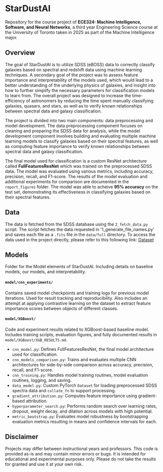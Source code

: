 # StarDustAI

Repository for the course project of **ECE324: Machine Intelligence, Software, and Neural Networks**, a third year Engineering Science course at the University of Toronto taken in 2025 as part of the Machine Intelligence major.

## Overview
The goal of StarDustAI is to utilize SDSS (eBOSS) data to correctly classify galaxies based on spectral and redshift data using machine learning techniques. A secondary goal of the project was to assess feature importance and interpretability of the models used, which would lead to a better understanding of the underlying physics of galaxies, and insight into how to further simplify the necessary parameters for classification models to learn from. The overall project was designed to increase the time-efficiency of astronomers by reducing the time spent manually classifying galaxies, quasars, and stars, as well as to verify known relationships between spectral data and galaxy classification.

The project is divided into two main components: data preprocessing and model development. The data preprocessing component focuses on cleaning and preparing the SDSS data for analysis, while the model development component involves building and evaluating multiple machine learning models to classify galaxies based on their spectral features, as well as computing feature importance to verify known relationships between spectral data and galaxy classification.

The final model used for classification is a custom ResNet architecture called **FullFeaturesResNet** which was trained on the preprocessed SDSS data. The model was evaluated using various metrics, including accuracy, precision, recall, and F1-score. The results of the model evaluation and additional experiments for comparison are documented in the `report_figures` folder. The model was able to acheive **95% accuracy** on the test set, demonstrating its effectiveness in classifying galaxies based on their spectral features.

## Data
The data is fetched from the SDSS database using the `2_fetch_data.py` script. The script fetches the data requested in '1_generate_file_names.py' and saves each file as a `.fits` file in the `data/full` directory. To access the data used in the project directly, please refer to this following link: [Dataset](https://utoronto-my.sharepoint.com/:u:/g/personal/sarvnaz_ale_mail_utoronto_ca/EdfmeoDkF6BFlp5z9fwOt2oBw71Qc-u0pft_NT2IOoSc7Q?e=uWI8a1)

## Models
Folder for the Model elements of StarDustAI. Including details on baseline models, our models, and interpretability.

#### `model/cnn_experiments/`
Contains saved model checkpoints and training logs for previous model iterations. Used for result tracking and reproducibility. Also includes an attempt at applying contrastive learning on the dataset to extract feature importance scores between objects of different classes.

#### `model/XGBoost/`
Code and experiment results related to XGBoost-based baseline model. Includes training scripts, evaluation figures, and fully documented results in `model/XGBoost/XGB_RESULTS.md`.

- `cnn_model.py`: Defines FullFeaturesResNet, the final model architecture used for classification.
- `cnn_models_comparison.py`: Trains and evaluates multiple CNN architectures for side-by-side comparison across accuracy, precision, recall, and F1-score.
- `cnn_training.py`: Handles model training routines, model evaluation routines, logging, and saving.
- `data_model.py`: Custom PyTorch `Dataset` for loading preprocessed SDSS spectra data and `collate_fn` to support processing.
- `gradient_attribution.py`: Computes feature importance using gradient-based attribution.
- `hyperparameter_search.py`: Performs random search over learning rates, dropout, weight decay, and dilation across models with high potential.
- `metric_bootstrap.py`: Evaluates model robustness by bootstrapping evaluation metrics resulting in means and confidence intervals for each.


## Disclaimer
Projects may differ between instructional years and professors. This code is provided as-is and may contain minor errors or bugs. It is intended for educational and experimental purposes only. Please do not take the results for granted and use it at your own risk. 
